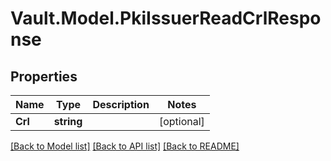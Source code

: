 # Vault.Model.PkiIssuerReadCrlResponse

## Properties

Name | Type | Description | Notes
------------ | ------------- | ------------- | -------------
**Crl** | **string** |  | [optional] 

[[Back to Model list]](../README.md#documentation-for-models) [[Back to API list]](../README.md#documentation-for-api-endpoints) [[Back to README]](../README.md)

